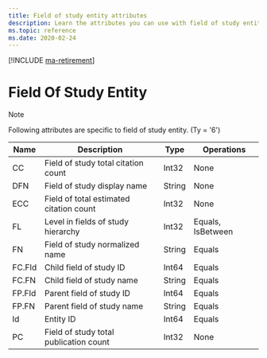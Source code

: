 ```yaml
---
title: Field of study entity attributes
description: Learn the attributes you can use with field of study entities in the Project Academic Knowledge API.
ms.topic: reference
ms.date: 2020-02-24
---
```

[!INCLUDE [ma-retirement](../includes/ma-retirement.md)]

# Field Of Study Entity

> [!NOTE]
> Following attributes are specific to field of study entity. (Ty = '6')

Name | Description | Type | Operations
--- | --- | --- | ---
CC | Field of study total citation count | Int32 | None  
DFN | Field of study display name | String | None
ECC | Field of total estimated citation count | Int32 | None
FL | Level in fields of study hierarchy | Int32 | Equals, IsBetween
FN | Field of study normalized name | String | Equals
FC.FId | Child field of study ID | Int64 | Equals
FC.FN | Child field of study name | String | Equals
FP.FId | Parent field of study ID | Int64 | Equals
FP.FN | Parent field of study name | String | Equals
Id | Entity ID | Int64 | Equals
PC | Field of study total publication count | Int32 | None
